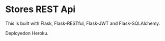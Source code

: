 # Stores REST Api

This is built with Flask, Flask-RESTful, Flask-JWT and Flask-SQLAlchemy.

Deployedon Heroku.